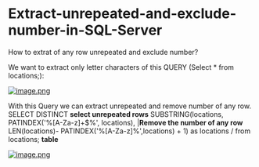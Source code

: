 # Extract-unrepeated-and-exclude-number-in-SQL-Server

How to extrat of any row unrepeated and exclude number?

We want to extract only letter characters of this QUERY (Select * from locations;):

[![image.png](https://i.postimg.cc/MZmsmmCm/image.png)](https://postimg.cc/xqqy0MTX)

With this Query we can extract unrepeated and remove number of any row.
SELECT DISTINCT __select unrepeated rows__
SUBSTRING(locations,                                                 \
PATINDEX('%[A-Za-z]+$%', locations),                                  |__Remove the number of any row__
LEN(locations)- PATINDEX('%[A-Za-z]%',locations) + 1) as locations   /
from locations; __table__

[![image.png](https://i.postimg.cc/dtzT7z5H/image.png)](https://postimg.cc/0b0NFHRD)
